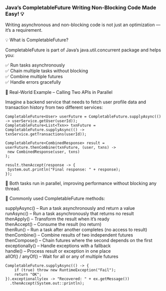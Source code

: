 ### Java’s CompletableFuture Writing Non-Blocking Code Made Easy! 💡

Writing asynchronous and non-blocking code is not just an optimization — it’s a requirement.  

💡 What is CompletableFuture?  

CompletableFuture is part of Java’s java.util.concurrent package and helps you:  

✅ Run tasks asynchronously   
✅ Chain multiple tasks without blocking  
✅ Combine multiple futures  
✅ Handle errors gracefully  

🧪 Real-World Example – Calling Two APIs in Parallel  

Imagine a backend service that needs to fetch user profile data and transaction history from two different services:  
```
CompletableFuture<User> userFuture = CompletableFuture.supplyAsync(() -> userService.getUser(userId));
CompletableFuture<List<Txn>> txnFuture = CompletableFuture.supplyAsync(() -> txnService.getTransactions(userId));

CompletableFuture<CombinedResponse> result = userFuture.thenCombine(txnFuture, (user, txns) ->
 new CombinedResponse(user, txns)
);

result.thenAccept(response -> {
 System.out.println("Final response: " + response);
});
```

🧵 Both tasks run in parallel, improving performance without blocking any thread.  

📌 Commonly used CompletableFuture methods:  

supplyAsync() – Run a task asynchronously and return a value  
runAsync() – Run a task asynchronously that returns no result  
thenApply() – Transform the result when it’s ready  
thenAccept() – Consume the result (no return)  
thenRun() – Run a task after another completes (no access to result)  
thenCombine() – Combine results of two independent futures  
thenCompose() – Chain futures where the second depends on the first  
exceptionally() – Handle exceptions with a fallback  
handle() – Process result or exception in one place  
allOf() / anyOf() – Wait for all or any of multiple futures  

```
CompletableFuture.supplyAsync(() -> {
    if (true) throw new RuntimeException("Fail");
    return "OK";
}).exceptionally(ex -> "Recovered: " + ex.getMessage())
  .thenAccept(System.out::println);
```


